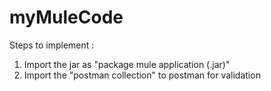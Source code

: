 # myMuleCode

Steps to implement :

1. Import the jar as "package mule application (.jar)"
2. Import the "postman collection" to postman for validation
